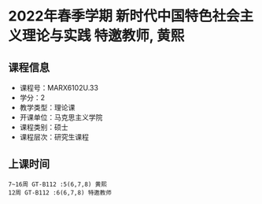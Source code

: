 # 2022年春季学期 新时代中国特色社会主义理论与实践 特邀教师, 黄熙






## 课程信息

- 课程号：MARX6102U.33
- 学分：2
- 教学类型：理论课
- 开课单位：马克思主义学院
- 课程类别：硕士
- 课程层次：研究生课程

## 上课时间

```
7~16周 GT-B112 :5(6,7,8) 黄熙
12周 GT-B112 :6(6,7,8) 特邀教师
```

